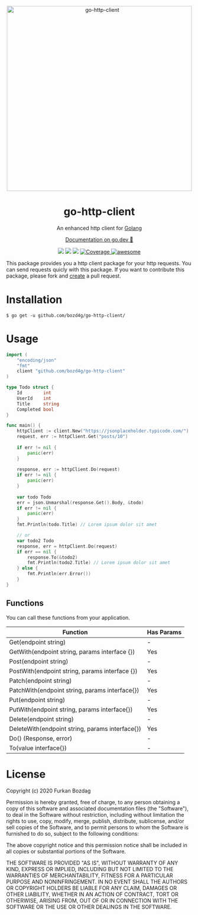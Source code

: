 
<p align="center">
  <a href="https://github.com/bozd4g/go-http-client">
    <img alt="go-http-client" src="https://raw.githubusercontent.com/bozd4g/go-http-client/master/assets/github/logo.png" width="500">
  </a>
</p>

<h1 align="center">
  go-http-client
</h1>

<p align="center">
  An enhanced http client for <a href="https://golang.org/">Golang</a>
</p>

<p align="center">
  <a href="https://pkg.go.dev/github.com/bozd4g/go-http-client" target="_blank">Documentation on go.dev 🔗</a>
</p>

<p align="center">
  <a href="https://bozd4g.mit-license.org/"><img src="https://img.shields.io/badge/License-MIT-blue.svg"></a>
  <a href="https://travis-ci.org/bozd4g/go-http-client"><img src="https://travis-ci.org/bozd4g/go-http-client.svg?branch=master"></a>
  <a href="https://goreportcard.com/report/github.com/bozd4g/go-http-client"><img src="https://goreportcard.com/badge/github.com/bozd4g/go-http-client"></a>
<a href="https://codecov.io/gh/bozd4g/go-http-client">
<img alt="Coverage" src="https://codecov.io/gh/bozd4g/go-http-client/branch/master/graphs/badge.svg?branch=master">
</a>
<a href="https://github.com/avelino/awesome-go">
<img alt="awesome" src="https://cdn.rawgit.com/sindresorhus/awesome/d7305f38d29fed78fa85652e3a63e154dd8e8829/media/badge.svg">
</a>
</p>

This package provides you a http client package for your http requests. You can send requests quicly with this package. If you want to contribute this package, please fork and [create](https://github.com/bozd4g/go-http-client/pulls) a pull request.

# Installation
```
$ go get -u github.com/bozd4g/go-http-client/
```

# Usage
```go
import (
	"encoding/json"
	"fmt"
	client "github.com/bozd4g/go-http-client"
)

type Todo struct {
    Id        int
    UserId    int
    Title     string
    Completed bool
}

func main() {
    httpClient := client.New("https://jsonplaceholder.typicode.com/")
    request, err := httpClient.Get("posts/10")
    
    if err != nil {
        panic(err)
    }
    
    response, err := httpClient.Do(request)
    if err != nil {
        panic(err)
    }
    
    var todo Todo
    err = json.Unmarshal(response.Get().Body, &todo)
    if err != nil {
        panic(err)
    }
    fmt.Println(todo.Title) // Lorem ipsum dolor sit amet

    // or  
    var todo2 Todo     
    response, err = httpClient.Do(request)
    if err == nil {
        response.To(&todo2)
        fmt.Println(todo2.Title) // Lorem ipsum dolor sit amet
    } else {
        fmt.Println(err.Error())
    }
}

```

## Functions
You can call these functions from your application.

| Function                                                  | Has Params |
| --------------------------------------------------------- | ---------- |
| Get(endpoint string)                                      | - |
| GetWith(endpoint string, params interface {})   | Yes        |
| Post(endpoint string)                                     | - |
| PostWith(endpoint string, params interface {})  | Yes        |
| Patch(endpoint string)                                      | - |
| PatchWith(endpoint string, params interface{})    | Yes        |
| Put(endpoint string)                                      | - |
| PutWith(endpoint string, params interface{})    | Yes        |
| Delete(endpoint string)                                   | - |
| DeleteWith(endpoint string, params interface{}) | Yes         |
| Do() (Response, error) | - |
| To(value interface{}) | - |

# License
Copyright (c) 2020 Furkan Bozdag

Permission is hereby granted, free of charge, to any person obtaining a copy of this software and associated documentation files (the "Software"), to deal in the Software without restriction, including without limitation the rights to use, copy, modify, merge, publish, distribute, sublicense, and/or sell copies of the Software, and to permit persons to whom the Software is furnished to do so, subject to the following conditions:

The above copyright notice and this permission notice shall be included in all copies or substantial portions of the Software.

THE SOFTWARE IS PROVIDED "AS IS", WITHOUT WARRANTY OF ANY KIND, EXPRESS OR IMPLIED, INCLUDING BUT NOT LIMITED TO THE WARRANTIES OF MERCHANTABILITY, FITNESS FOR A PARTICULAR PURPOSE AND NONINFRINGEMENT. IN NO EVENT SHALL THE AUTHORS OR COPYRIGHT HOLDERS BE LIABLE FOR ANY CLAIM, DAMAGES OR OTHER LIABILITY, WHETHER IN AN ACTION OF CONTRACT, TORT OR OTHERWISE, ARISING FROM, OUT OF OR IN CONNECTION WITH THE SOFTWARE OR THE USE OR OTHER DEALINGS IN THE SOFTWARE.
